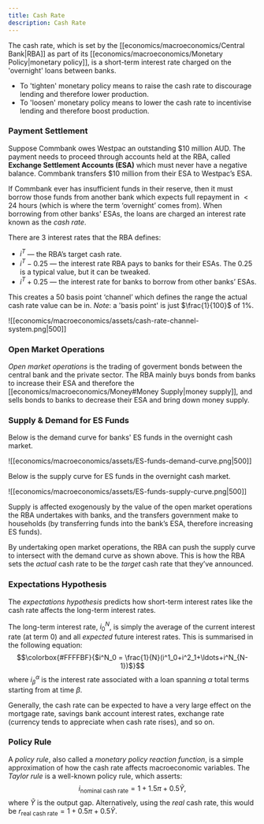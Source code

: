 ```yaml
---
title: Cash Rate
description: Cash Rate
---
```


The cash rate, which is set by the [[economics/macroeconomics/Central Bank|RBA]] as part of its [[economics/macroeconomics/Monetary Policy|monetary policy]], is a short-term interest rate charged on the 'overnight' loans between banks.
- To 'tighten' monetary policy means to raise the cash rate to discourage lending and therefore lower production.
- To 'loosen' monetary policy means to lower the cash rate to incentivise lending and therefore boost production.

### Payment Settlement
Suppose Commbank owes Westpac an outstanding $10 million AUD. The payment needs to proceed through accounts held at the RBA, called **Exchange Settlement Accounts (ESA)** which must never have a negative balance. Commbank transfers $10 million from their ESA to Westpac’s ESA. 

If Commbank ever has insufficient funds in their reserve, then it must borrow those funds from another bank which expects full repayment in $<24$ hours (which is where the term ‘overnight’ comes from). When borrowing from other banks' ESAs, the loans are charged an interest rate known as the *cash rate*.

There are 3 interest rates that the RBA defines:
- $i^T$ — the RBA’s target cash rate.
- $i^T-0.25$ — the interest rate RBA pays to banks for their ESAs. The $0.25$ is a typical value, but it can be tweaked.
- $i^T+0.25$ — the interest rate for banks to borrow from other banks’ ESAs.

This creates a 50 basis point ‘channel’ which defines the range the actual cash rate value can be in. *Note*: a 'basis point' is just $\frac{1}{100}$ of $1\%$. 

![[economics/macroeconomics/assets/cash-rate-channel-system.png|500]]

### Open Market Operations
*Open market operations* is the trading of goverment bonds between the central bank and the private sector. The RBA mainly buys bonds from banks to increase their ESA and therefore the [[economics/macroeconomics/Money#Money Supply|money supply]], and sells bonds to banks to decrease their ESA and bring down money supply.

### Supply & Demand for ES Funds
Below is the demand curve for banks' ES funds in the overnight cash market.

![[economics/macroeconomics/assets/ES-funds-demand-curve.png|500]]

Below is the supply curve for ES funds in the overnight cash market.

![[economics/macroeconomics/assets/ES-funds-supply-curve.png|500]]

Supply is affected exogenously by the value of the open market operations the RBA undertakes with banks, and the transfers government make to households (by transferring funds into the bank’s ESA, therefore increasing ES funds).

By undertaking open market operations, the RBA can push the supply curve to intersect with the demand curve as shown above. This is how the RBA sets the *actual* cash rate to be the *target* cash rate that they’ve announced.

### Expectations Hypothesis
The *expectations hypothesis* predicts how short-term interest rates like the cash rate affects the long-term interest rates.

The long-term interest rate, $i^N_0$, is simply the average of the current interest rate (at term 0) and all *expected* future interest rates. This is summarised in the following equation:
$$\colorbox{#FFFFBF}{$i^N_0 = \frac{1}{N}(i^1_0+i^2_1+\ldots+i^N_{N-1})$}$$
where $i^\alpha_\beta$ is the interest rate associated with a loan spanning $\alpha$ total terms starting from at time $\beta$.

Generally, the cash rate can be expected to have a very large effect on the mortgage rate, savings bank account interest rates, exchange rate (currency tends to appreciate when cash rate rises), and so on.

### Policy Rule
A *policy rule*, also called a *monetary policy reaction function*, is a simple approximation of how the cash rate affects macroeconomic variables. The *Taylor rule* is a well-known policy rule, which asserts:
$$
	i_\text{nominal cash rate}=1+1.5\pi+0.5\tilde{Y},
$$
where $\tilde{Y}$ is the output gap. Alternatively, using the *real* cash rate, this would be $r_\text{real cash rate} = 1 + 0.5\pi + 0.5\tilde{Y}$.


